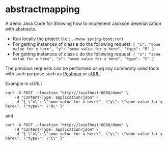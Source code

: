 # abstractmapping
A demo Java Code for Showing how to implement Jackson deserialization with abstracts.

- Run locally the project (i.e.: `./mvnw spring-boot:run`)
- For getting instances of class `B` do the following request: `{ "x": "some value for x here", "y": "some value for y here", "type": "B" }`
- For getting instances of class `C` do the following request: `{ "x": "some value for x here", "z": "some value for z here", "type": "C" }`

The previous requests can be performed using any commonly used tools with such purpose such as [Postman](https://www.postman.com/) or [cURL](https://en.wikipedia.org/wiki/CURL).

Example in cURL:
```shell
curl -X POST --location "http://localhost:8080/demo" \
    -H "Content-Type: application/json" \
    -d "{ \"x\": \"some value for x here\", \"y\": \"some value for y here\", \"type\": \"B\" }"
```
and
```shell
curl -X POST --location "http://localhost:8080/demo" \
    -H "Content-Type: application/json" \
    -d "{ \"x\": \"some value for x here\", \"y\": \"some value for y here\", \"type\": \"C\" }"
```
